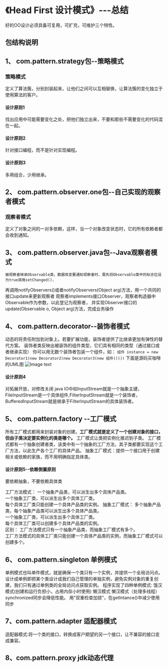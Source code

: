 # 《Head First 设计模式》---总结
好的OO设计必须具备可复用，可扩充，可维护三个特性。

## 包结构说明
## 1、 com.pattern.strategy包--策略模式
### 策略模式
定义了算法簇，分别封装起来，让他们之间可以互相替换，让算法簇的变化独立于使用算法的客户。
#### 设计原则1
找出应用中可能需要变化之处，把他们独立出来，不要和那些不需要变化的代码混在一起。
#### 设计原则2
针对接口编程，而不是针对实现编程。
#### 设计原则3
多用组合，少用继承。

## 2、 com.pattern.observer.one包--自己实现的观察者模式
### 观察者模式
定义了对象之间的一对多依赖，这样，当一个对象改变状态时，它的所有依赖者都会收到通知。

## 3、 com.pattern.observer.java包--Java观察者模式
    被观察者继承Observable类，数据改变要通知观察者时，需先将Observable类中的标志位设为true调用setChanged()，
再调用notifyObservers()或者notifyObservers(Object arg)方法，用一个共同的接口update来更新观察者
    观察者implements接口Observer，观察者构造器中Observable作为参数，以此登记为观察者，
并实现Observer接口的update(Observable o, Object arg)方法，完成业务操作

## 4、 com.pattern.decorator--装饰者模式
动态的将责任附加到对象上。若要扩展功能，装饰者提供了比继承更加有弹性的替代方案。
装饰者类反映出被装饰的组件类型，它们具有相同的类型（通过接口或者继承实现）
你可以用无数个装饰者包装一个组件，如：
```组件 instance = new Decorator1(new Decorator2(new Decorator3(new 组件())))```
下面是源码买咖啡的UML图
![Image text](https://github.com/tangquanbin/learn-design-patterns/blob/master/img/zs.png)
#### 设计原则4
对拓展开放，对修改关闭
java IO中如InputStream就是一个抽象主键，FileInputStream是一个具体组件,FilterInputStream就是一个装饰者，
BufferedInputStream就是继承于FilterInputStream的具体装饰者。

## 5、 com.pattern.factory --工厂模式
所有工厂模式都用来封装对象的创建。**工厂模式就是定义了一个创建对象的接口，但由子类决定要实例化的类是哪个。**
工厂模式让类把实例化推迟到子类。
工厂模式都有一个抽象创建者类，该类中有一个抽象的工厂方法，其子类都要实现这个工厂方法，以此生产各个工厂的具体产品。
抽象工厂模式：提供一个接口用于创建相关或依赖的家族，而不用明确指定具体类。
#### 设计原则5--依赖倒置原则
要依赖抽象，不要依赖具体类

工厂方法模式：
一个抽象产品类，可以派生出多个具体产品类。   
一个抽象工厂类，可以派生出多个具体工厂类。   
每个具体工厂类只能创建一个具体产品类的实例。
抽象工厂模式：
多个抽象产品类，每个抽象产品类可以派生出多个具体产品类。   
一个抽象工厂类，可以派生出多个具体工厂类。   
每个具体工厂类可以创建多个具体产品类的实例。   
区别：
工厂方法模式只有一个抽象产品类，而抽象工厂模式有多个。   
工厂方法模式的具体工厂类只能创建一个具体产品类的实例，而抽象工厂模式可以创建多个。

## 6、 com.pattern.singleton 单例模式
单例模式也叫单件模式，就是确保一个类只有一个实例，并提供一个全局访问点。
设计成单例即把某个类设计成我们自己管理的单独实例，避免实例对象的重复创建，我们只有通过单例类的全局访问点获取实例。
程序实现了四种单例模式:
饿汉模式(创建和运行负担小，占用内存小时使用)
懒汉模式
懒汉模式（处理多线程）synchronized同步会降低性能。
用“双重检查加锁”，在getIntance()中减少使用同步

## 7、com.pattern.adapter 适配器模式
适配器模式:将一个类的接口，转换成客户期望的另一个接口，让不兼容的接口变成兼容。

## 8、com.pattern.proxy jdk动态代理